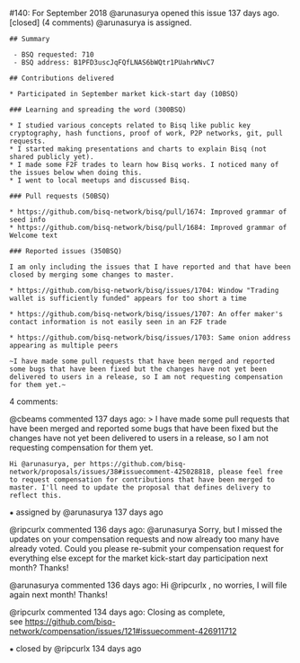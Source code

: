 #140: For September 2018
@arunasurya opened this issue 137 days ago.  [closed] (4 comments)
@arunasurya is assigned. 

    ## Summary
    
     - BSQ requested: 710
     - BSQ address: B1PFD3uscJqFQfLNAS6bWQtr1PUahrWNvC7
    
    ## Contributions delivered
    
    * Participated in September market kick-start day (10BSQ)
    
    ### Learning and spreading the word (300BSQ)
    
    * I studied various concepts related to Bisq like public key cryptography, hash functions, proof of work, P2P networks, git, pull requests.
    * I started making presentations and charts to explain Bisq (not shared publicly yet).
    * I made some F2F trades to learn how Bisq works. I noticed many of the issues below when doing this.
    * I went to local meetups and discussed Bisq.
    
    ### Pull requests (50BSQ)
    
    * https://github.com/bisq-network/bisq/pull/1674: Improved grammar of seed info
    * https://github.com/bisq-network/bisq/pull/1684: Improved grammar of Welcome text
    
    ### Reported issues (350BSQ)
    
    I am only including the issues that I have reported and that have been closed by merging some changes to master.
    
    * https://github.com/bisq-network/bisq/issues/1704: Window "Trading wallet is sufficiently funded" appears for too short a time
    
    * https://github.com/bisq-network/bisq/issues/1707: An offer maker's contact information is not easily seen in an F2F trade
    
    * https://github.com/bisq-network/bisq/issues/1703: Same onion address appearing as multiple peers
    
    ~I have made some pull requests that have been merged and reported some bugs that have been fixed but the changes have not yet been delivered to users in a release, so I am not requesting compensation for them yet.~


4 comments:

@cbeams commented 137 days ago:
    > I have made some pull requests that have been merged and reported some bugs that have been fixed but the changes have not yet been delivered to users in a release, so I am not requesting compensation for them yet.
    
    Hi @arunasurya, per https://github.com/bisq-network/proposals/issues/38#issuecomment-425028818, please feel free to request compensation for contributions that have been merged to master. I'll need to update the proposal that defines delivery to reflect this.


⁕ assigned by @arunasurya 137 days ago

@ripcurlx commented 136 days ago:
    @arunasurya Sorry, but I missed the updates on your compensation requests and now already too many have already voted. Could you please re-submit your compensation request for everything else except for the market kick-start day participation next month? Thanks!


@arunasurya commented 136 days ago:
    Hi @ripcurlx , no worries, I will file again next month! Thanks!


@ripcurlx commented 134 days ago:
    Closing as complete, see https://github.com/bisq-network/compensation/issues/121#issuecomment-426911712


⁕ closed by @ripcurlx 134 days ago

